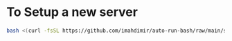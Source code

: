 # To Setup a new server

```bash
bash <(curl -fsSL https://github.com/imahdimir/auto-run-bash/raw/main/setup-server.sh)
```
